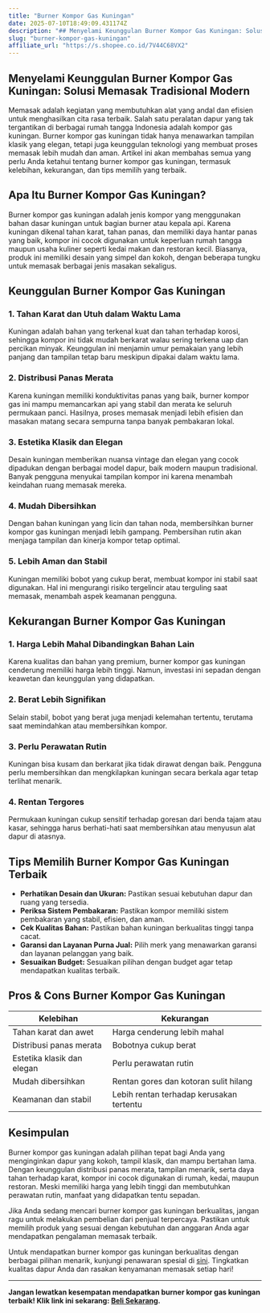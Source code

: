 ```yaml
---
title: "Burner Kompor Gas Kuningan"
date: 2025-07-10T18:49:09.431174Z
description: "## Menyelami Keunggulan Burner Kompor Gas Kuningan: Solusi Memasak Tradisional Modern..."
slug: "burner-kompor-gas-kuningan"
affiliate_url: "https://s.shopee.co.id/7V44C68VX2"
---
```

## Menyelami Keunggulan Burner Kompor Gas Kuningan: Solusi Memasak Tradisional Modern

Memasak adalah kegiatan yang membutuhkan alat yang andal dan efisien untuk menghasilkan cita rasa terbaik. Salah satu peralatan dapur yang tak tergantikan di berbagai rumah tangga Indonesia adalah kompor gas kuningan. Burner kompor gas kuningan tidak hanya menawarkan tampilan klasik yang elegan, tetapi juga keunggulan teknologi yang membuat proses memasak lebih mudah dan aman. Artikel ini akan membahas semua yang perlu Anda ketahui tentang burner kompor gas kuningan, termasuk kelebihan, kekurangan, dan tips memilih yang terbaik.

## Apa Itu Burner Kompor Gas Kuningan?

Burner kompor gas kuningan adalah jenis kompor yang menggunakan bahan dasar kuningan untuk bagian burner atau kepala api. Karena kuningan dikenal tahan karat, tahan panas, dan memiliki daya hantar panas yang baik, kompor ini cocok digunakan untuk keperluan rumah tangga maupun usaha kuliner seperti kedai makan dan restoran kecil. Biasanya, produk ini memiliki desain yang simpel dan kokoh, dengan beberapa tungku untuk memasak berbagai jenis masakan sekaligus.

## Keunggulan Burner Kompor Gas Kuningan

### 1. Tahan Karat dan Utuh dalam Waktu Lama
Kuningan adalah bahan yang terkenal kuat dan tahan terhadap korosi, sehingga kompor ini tidak mudah berkarat walau sering terkena uap dan percikan minyak. Keunggulan ini menjamin umur pemakaian yang lebih panjang dan tampilan tetap baru meskipun dipakai dalam waktu lama.

### 2. Distribusi Panas Merata
Karena kuningan memiliki konduktivitas panas yang baik, burner kompor gas ini mampu memancarkan api yang stabil dan merata ke seluruh permukaan panci. Hasilnya, proses memasak menjadi lebih efisien dan masakan matang secara sempurna tanpa banyak pembakaran lokal.

### 3. Estetika Klasik dan Elegan
Desain kuningan memberikan nuansa vintage dan elegan yang cocok dipadukan dengan berbagai model dapur, baik modern maupun tradisional. Banyak pengguna menyukai tampilan kompor ini karena menambah keindahan ruang memasak mereka.

### 4. Mudah Dibersihkan
Dengan bahan kuningan yang licin dan tahan noda, membersihkan burner kompor gas kuningan menjadi lebih gampang. Pembersihan rutin akan menjaga tampilan dan kinerja kompor tetap optimal.

### 5. Lebih Aman dan Stabil
Kuningan memiliki bobot yang cukup berat, membuat kompor ini stabil saat digunakan. Hal ini mengurangi risiko tergelincir atau terguling saat memasak, menambah aspek keamanan pengguna.

## Kekurangan Burner Kompor Gas Kuningan

### 1. Harga Lebih Mahal Dibandingkan Bahan Lain
Karena kualitas dan bahan yang premium, burner kompor gas kuningan cenderung memiliki harga lebih tinggi. Namun, investasi ini sepadan dengan keawetan dan keunggulan yang didapatkan.

### 2. Berat Lebih Signifikan
Selain stabil, bobot yang berat juga menjadi kelemahan tertentu, terutama saat memindahkan atau membersihkan kompor.

### 3. Perlu Perawatan Rutin
Kuningan bisa kusam dan berkarat jika tidak dirawat dengan baik. Pengguna perlu membersihkan dan mengkilapkan kuningan secara berkala agar tetap terlihat menarik.

### 4. Rentan Tergores
Permukaan kuningan cukup sensitif terhadap goresan dari benda tajam atau kasar, sehingga harus berhati-hati saat membersihkan atau menyusun alat dapur di atasnya.

## Tips Memilih Burner Kompor Gas Kuningan Terbaik

- **Perhatikan Desain dan Ukuran:** Pastikan sesuai kebutuhan dapur dan ruang yang tersedia.
- **Periksa Sistem Pembakaran:** Pastikan kompor memiliki sistem pembakaran yang stabil, efisien, dan aman.
- **Cek Kualitas Bahan:** Pastikan bahan kuningan berkualitas tinggi tanpa cacat.
- **Garansi dan Layanan Purna Jual:** Pilih merk yang menawarkan garansi dan layanan pelanggan yang baik.
- **Sesuaikan Budget:** Sesuaikan pilihan dengan budget agar tetap mendapatkan kualitas terbaik.

## Pros & Cons Burner Kompor Gas Kuningan

| Kelebihan                                 | Kekurangan                                 |
|--------------------------------------------|--------------------------------------------|
| Tahan karat dan awet                     | Harga cenderung lebih mahal             |
| Distribusi panas merata                  | Bobotnya cukup berat                   |
| Estetika klasik dan elegan              | Perlu perawatan rutin                  |
| Mudah dibersihkan                       | Rentan gores dan kotoran sulit hilang |
| Keamanan dan stabil                    | Lebih rentan terhadap kerusakan tertentu |

## Kesimpulan

Burner kompor gas kuningan adalah pilihan tepat bagi Anda yang menginginkan dapur yang kokoh, tampil klasik, dan mampu bertahan lama. Dengan keunggulan distribusi panas merata, tampilan menarik, serta daya tahan terhadap karat, kompor ini cocok digunakan di rumah, kedai, maupun restoran. Meski memiliki harga yang lebih tinggi dan membutuhkan perawatan rutin, manfaat yang didapatkan tentu sepadan.

Jika Anda sedang mencari burner kompor gas kuningan berkualitas, jangan ragu untuk melakukan pembelian dari penjual terpercaya. Pastikan untuk memilih produk yang sesuai dengan kebutuhan dan anggaran Anda agar mendapatkan pengalaman memasak terbaik.

Untuk mendapatkan burner kompor gas kuningan berkualitas dengan berbagai pilihan menarik, kunjungi penawaran spesial di [sini](https://s.shopee.co.id/7V44C68VX2). Tingkatkan kualitas dapur Anda dan rasakan kenyamanan memasak setiap hari!

---

**Jangan lewatkan kesempatan mendapatkan burner kompor gas kuningan terbaik! Klik link ini sekarang: [Beli Sekarang](https://s.shopee.co.id/7V44C68VX2).**